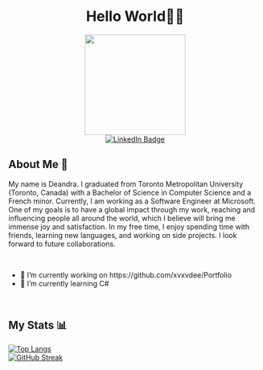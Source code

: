 <div id="header" align="center">
  <h1>Hello World👋🏾</h1>
  <img src="https://cdnb.artstation.com/p/assets/images/images/011/688/003/original/roque-franco-parches.gif?1530865027" width="200"/>
</div>
<div id="badges", align="center">
  <a href="https://www.linkedin.com/in/deandra-spike-madden/">
    <img src="https://img.shields.io/badge/LinkedIn-blue?style=for-the-badge&logo=linkedin&logoColor=white" alt="LinkedIn Badge"/>
  </a>
</div>

<div>
  <h2>About Me 🤔</h2>
<p>My name is Deandra. I graduated from Toronto Metropolitan University (Toronto, Canada) with a Bachelor of Science in Computer Science and a French minor. Currently, I am working as a Software Engineer at Microsoft. One of my goals is to have a global impact through my work, reaching and influencing people all around the world, which I believe will bring me immense joy and satisfaction. In my free time, I enjoy spending time with friends, learning new languages, and working on side projects. I look forward to future collaborations.</p>
  <br>
  <ul>
    <li>🔭 I’m currently working on https://github.com/xvxvdee/Portfolio</li> 
   <li>🌱 I’m currently learning C#</li>
  </ul><br>
</div>

<div>
  <h2>My Stats 📊</h2>

[![Top Langs](https://github-readme-stats.vercel.app/api/top-langs/?username=xvxvdee&layout=compact&theme=vision-friendly-dark&hide_progress=true&langs_count=5)](https://github.com/xvxxdee/github-readme-stats)
<br>
[![GitHub Streak](https://github-readme-streak-stats.herokuapp.com?user=xvxvdee&theme=dark&card_width=900&hide_current_streak=true)](https://git.io/streak-stats)
</div>


<!--
**xvxvdee/xvxvdee** is a ✨ _special_ ✨ repository because its `README.md` (this file) appears on your GitHub profile.

Here are some ideas to get you started:

- 🔭 I’m currently working on ...
- 🌱 I’m currently learning ...
- 👯 I’m looking to collaborate on ...
- 🤔 I’m looking for help with ...
- 💬 Ask me about ...
- 📫 How to reach me: ...
- 😄 Pronouns: ...
- ⚡ Fun fact: ...
-->
